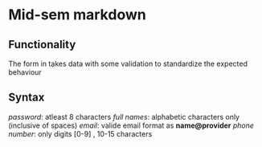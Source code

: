 # Mid-sem markdown

## Functionality
The form in takes data with some validation to standardize the expected behaviour

## Syntax
*password*: atleast 8 characters
*full names*: alphabetic characters only  (inclusive of spaces)
*email*: valide email format as **name@provider**
*phone number*: only digits [0-9] , 10-15 characters
